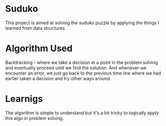 # Suduko
This project is aimed at solving the suduko puzzle 
by applying the things I learned from data structures.

# Algorithm Used
Backtracking - where we take a decision at a point in the
problem solving and eventually proceed until we find the
solution. And whenever we encounter an error, we just go
back to the previous time line where we had earlier taken
a decision and try other ways around.

# Learnigs
The algorithm is simple to understand but it's a bit tricky
to logically apply this algo in problem solving.
